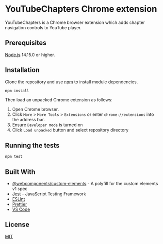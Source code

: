 # YouTubeChapters Chrome extension

YouTubeChapters is a Chrome browser extension which adds chapter navigation controls to 
YouTube player.


## Prerequisites

[Node.js](nodejs.org) 14.15.0 or higher.

## Installation

Clone the repository and use [npm](https://npmjs.com) to install module dependencies.

```bash
npm install
```

Then load an unpacked Chrome extension as follows:

1. Open Chrome browser.
2. Click `More` > `More Tools` > `Extensions` or enter `chrome://extensions` into the address bar.
3. Ensure `Developer mode` is turned on
4. Click `Load unpacked` button and select repository directory

## Running the tests

```bash
npm test
```

## Built With

* [@webcomponents/custom-elements](https://www.npmjs.com/package/@webcomponents/custom-elements) - A polyfill for the custom elements v1 spec
* [Jest](https://jestjs.io/) - JavaScript Testing Framework
* [ESLint](https://eslint.org)
* [Prettier](https://prettier.io)
* [VS Code](https://code.visualstudio.com/)

## License
[MIT](https://github.com/aalexeenco/YouTubeChapters/blob/master/LICENSE)
